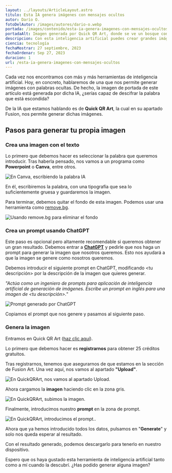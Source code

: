 ```yaml
---
layout: ../layouts/ArticleLayout.astro
titulo: Esta IA genera imágenes con mensajes ocultos
autor: Darío O.
fotoDelAutor: /images/autores/dario-o.webp
portada: /images/contenido/esta-ia-genera-imagenes-con-mensajes-ocultos/portada.webp
portadaAlt: Imagen generada por Quick QR Art, donde se ve un bosque con la palabra CIENCIA oculta.
descripcion: Con esta inteligencia artificial puedes crear grandes imágenes con mensajes ocultos. Sigue nuestra guía paso a paso.
ciencia: tecnología
fechaMostrar: 27 septiembre, 2023
fechaOrdenar: Sep 27, 2023
duracion: 1
url: /esta-ia-genera-imagenes-con-mensajes-ocultos
---
```


Cada vez nos encontramos con más y más herramientas de inteligencia artificial. Hoy, en concreto, hablaremos de una que nos permite generar imágenes con palabras ocultas. De hecho, la imagen de portada de este artículo está generada por dicha IA, ¿serías capaz de descifrar la palabra que está escondida?

De la IA que estamos hablando es de **Quick QR Art**, la cual en su apartado Fusion, nos permite generar dichas imágenes.

## Pasos para generar tu propia imagen

### Crea una imagen con el texto

Lo primero que debemos hacer es seleccionar la palabra que queremos introducir. Tras haberla pensado, nos vamos a un programa como **Powerpoint** o **Canva**, entre otros.

![En Canva, escribiendo la palabra IA](/images/contenido/esta-ia-genera-imagenes-con-mensajes-ocultos/canva.webp)

En él, escribiremos la palabra, con una tipografía que sea lo suficientemente gruesa y guardaremos la imagen.

Para terminar, debemos quitar el fondo de esta imagen. Podemos usar una herramienta como [remove.bg](https://remove.bg).

![Usando remove.bg para eliminar el fondo](/images/contenido/esta-ia-genera-imagenes-con-mensajes-ocultos/remove-bg.webp)

### Crea un prompt usando ChatGPT

Este paso es opcional pero altamente recomendable si queremos obtener un gran resultado. Debemos entrar a [**ChatGPT**](https://chat.openai.com) y pedirle que nos haga un prompt para generar la imagen que nosotros queremos. Esto nos ayudará a que la imagen se genere como nosotros queremos.

Debemos introducir el siguiente prompt en ChatGPT, modificando <tu descripción> por la descripción de la imagen que quieres generar.

*"Actúa como un ingeniero de prompts para aplicación de inteligencia artificial de generación de imágenes. Escribe un prompt en inglés para una imagen de <tu descripción>."*

![Prompt generado por ChatGPT](/images/contenido/esta-ia-genera-imagenes-con-mensajes-ocultos/generacion-chat-gpt.webp)

Copiamos el prompt que nos genere y pasamos al siguiente paso.

### Genera la imagen

Entramos en Quick QR Art ([haz clic aquí](https://quickqr.art/app/fusion-art-ai)).

Lo primero que debemos hacer es **registrarnos** para obtener 25 créditos gratuitos.

Tras registrarnos, tenemos que asegurarnos de que estamos en la sección de Fusion Art. Una vez aquí, nos vamos al apartado **"Upload"**.

![En QuickQRArt, nos vamos al apartado Upload.](/images/contenido/esta-ia-genera-imagenes-con-mensajes-ocultos/upload.webp)

Ahora cargamos la **imagen** haciendo clic en la zona gris.

![En QuickQRArt, subimos la imagen.](/images/contenido/esta-ia-genera-imagenes-con-mensajes-ocultos/cargar-imagen.webp)

Finalmente, introducimos nuestro **prompt** en la zona de prompt.

![En QuickQRArt, introducimos el prompt..](/images/contenido/esta-ia-genera-imagenes-con-mensajes-ocultos/prompt.webp)

Ahora que ya hemos introducido todos los datos, pulsamos en "**Generate**" y solo nos queda esperar al resultado.

Con el resultado generado, podemos descargarlo para tenerlo en nuestro dispositivo.

Espero que os haya gustado esta herramienta de inteligencia artificial tanto como a mí cuando la descubrí. ¿Has podido generar alguna imagen?